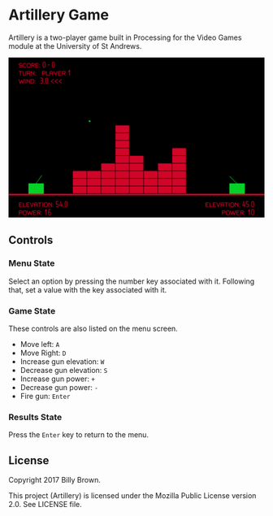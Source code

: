 # Artillery Game

Artillery is a two-player game built in Processing for the Video Games module at the University of St&nbsp;Andrews.

![A screenshot of Artillery, where player 1 has fired at player 2 over a pile of blocks in the centre.](artillery.png "Artillery screenshot")

## Controls

### Menu State

Select an option by pressing the number key associated with it. Following that, set a value with the key associated with it.

### Game State

These controls are also listed on the menu screen.

- Move left: `A`
- Move Right: `D`
- Increase gun elevation: `W`
- Decrease gun elevation: `S`
- Increase gun power: `+`
- Decrease gun power: `-`
- Fire gun: `Enter`

### Results State

Press the `Enter` key to return to the menu.

## License

Copyright 2017 Billy Brown.

This project (Artillery) is licensed under the Mozilla Public License version 2.0. See LICENSE file.
